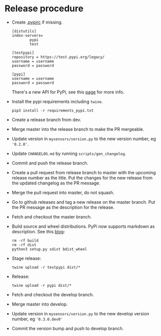 # Release procedure
- Create [.pypirc](https://docs.python.org/3.6/distutils/packageindex.html#the-pypirc-file)
  if missing.

	```
	[distutils]
	index-servers=
			pypi
			test

	[testpypi]
	repository = https://test.pypi.org/legacy/
	username = username
	password = password

	[pypi]
	username = username
	password = password
	```
  There's a new API for PyPi, see this [page](https://packaging.python.org/guides/migrating-to-pypi-org/#uploading) for more info.
- Install the pypi requirements including `twine`.
  ```
  pip3 install -r requirements_pypi.txt
  ```
- Create a release branch from dev.
- Merge master into the release branch to make the PR mergeable.
- Update version in `mysensors/version.py` to the new version number, eg `'0.2.0'`.
- Update `CHANGELOG.md` by running `scripts/gen_changelog`.
- Commit and push the release branch.
- Create a pull request from release branch to master with the upcoming release number as the title. Put the changes for the new release from the updated changelog as the PR message.
- Merge the pull request into master, do not squash.
- Go to github releases and tag a new release on the master branch. Put the PR message as the description for the release.
- Fetch and checkout the master branch.
- Build source and wheel distributions. PyPi now supports markdown as description. See this [blog](https://dustingram.com/articles/2018/03/16/markdown-descriptions-on-pypi):
  ```
  rm -rf build
  rm -rf dist
  python3 setup.py sdist bdist_wheel
  ```
- Stage release:
  ```
  twine upload -r testpypi dist/*
  ```
- Release:
  ```
  twine upload -r pypi dist/*
  ```
- Fetch and checkout the develop branch.
- Merge master into develop.
- Update version in `mysensors/version.py` to the new develop version number, eg `'0.3.0.dev0'`
- Commit the version bump and push to develop branch.
